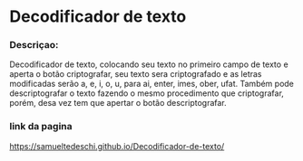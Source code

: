 # Decodificador de texto

### Descriçao:<br>
  Decodificador de texto, colocando seu texto no primeiro campo de texto e aperta o botão criptografar, 
  seu texto sera criptografado e as letras modificadas serão a, e, i, o, u, para ai, enter, imes, ober, ufat. 
  Também pode descriptografar o texto fazendo o mesmo procedimento que criptografar, porém, desa vez tem que 
  apertar o botão descriptografar.


### link da pagina <br>
  https://samueltedeschi.github.io/Decodificador-de-texto/
